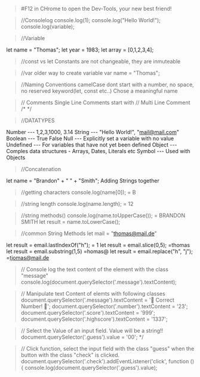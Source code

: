 > #F12 in CHrome to open the Dev-Tools, your new best friend!

> //Consolelog
> console.log(1);
> console.log("Hello World!");
> console.log(variable);

> //Variable

let name = "Thomas";
let year = 1983;
let array = [0,1,2,3,4];

> //const vs let
> Constants are not changeable, they are inmuteable

> //var
> older way to create variable
> var name = "Thomas";

> //Naming Conventions
> camelCase
> dont start with a number, no space, no reserved keyword(let, const etc..)
> Chose a meaningful name

> // Comments
> Single Line Comments start with //
> Multi Line Comment /\*
> \*/

> //DATATYPES

Number --- 1,2,3,1000, 3.14
String --- "Hello World!", "mail@mail.com"
Boolean --- True False
Null --- Explicitly set a variable with no value
Undefined --- For variables that have not yet been defined
Object --- Comples data structures - Arrays, Dates, Literals etc
Symbol --- Used with Objects

> //Concatenation

let name = "Brandon" + " " + "Smith";
Adding Strings together

> //getting characters
> console.log(name[0]);
> = B

> //string length
> console.log(name.length);
> = 12

> //string methods()
> console.log(name.toUpperCase());
> = BRANDON SMITH
> let result = name.toLowerCase();

> //common String Methods
> let mail = "thomas@mail.de"

let result = email.lastIndexOf("h");
= 1
let result = email.slice(0,5);
=thomas
let result = email.substring(1,5)
=homas@
let result = email.replace("h", "j");
=tjomas@mail.de

> // Console log the text content of the element with the class "message"
> console.log(document.querySelector('.message').textContent);

> // Manipulate text Content of elemts with following classes
> document.querySelector('.message').textContent = '🥳 Correct Number! 🎉';
> document.querySelector('.number').textContent = '23';
> document.querySelector('.score').textContent = '999';
> document.querySelector('.highscore').textContent = '1337';

> // Select the Value of an input field. Value will be a string!!
> document.querySelector('.guess').value = '00';
> \*/

> // Click function, select the input field with the class "guess" when the button with the class "check" is clicked.
> document.querySelector('.check').addEventListener('click', function () {
> console.log(document.querySelector('.guess').value);
